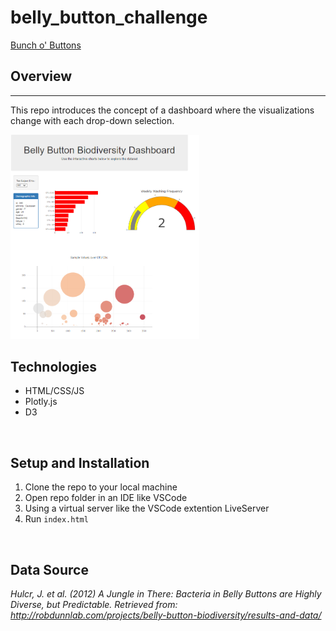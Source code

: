 # belly_button_challenge
[Bunch o' Buttons](https://gmyers95.github.io/belly_button_challenge/StarterCode/index.html)

## Overview  
<hr>

This repo introduces the concept of a dashboard where the visualizations change with each drop-down selection.

<img src="Screenshot (102).png" width="60%">

<br>

## Technologies    
*  HTML/CSS/JS
*  Plotly.js
*  D3


<br>

## Setup and Installation  
1. Clone the repo to your local machine
1. Open repo folder in an IDE like VSCode
1. Using a virtual server like the VSCode extention LiveServer
1. Run `index.html`  

<br>

## Data Source  

<cite>Hulcr, J. et al. (2012) A Jungle in There: Bacteria in Belly Buttons are Highly Diverse, but Predictable. Retrieved from: http://robdunnlab.com/projects/belly-button-biodiversity/results-and-data/
</cite>  

